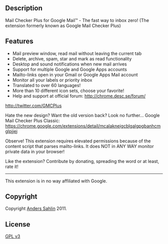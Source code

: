 Description
----
Mail Checker Plus for Google Mail™ - The fast way to inbox zero!
(The extension formerly known as Google Mail Checker Plus)

Features
-----
* Mail preview window, read mail without leaving the current tab
* Delete, archive, spam, star and mark as read functionality
* Desktop and sound notifications when new mail arrives
* Support for multiple Google and Google Apps accounts
* Mailto-links open in your Gmail or Google Apps Mail account
* Monitor all your labels or priority inbox
* Translated to over 60 languages!
* More than 10 different icon sets, choose your favorite!
* Help and support at official forum: http://chrome.desc.se/forum/

http://twitter.com/GMCPlus

Hate the new design? Want the old version back? Look no further...
Google Mail Checker Plus Classic:
https://chrome.google.com/extensions/detail/mcalakneigcblgalgpgbanhcmglpjjej

Observe! This extension requires elevated permissions because of the content script that parses mailto-links. It does NOT in ANY WAY monitor private data in your browser!

Like the extension? Contribute by donating, spreading the word or at least, rate it!
_______________________________________________________
This extension is in no way affiliated with Google.

Copyright
----
Copyright  [Anders Sahlin](mailto:malakeen@gmail.com) 2011.

License
----
[GPL v3](http://www.gnu.org/licenses/gpl-3.0.html)